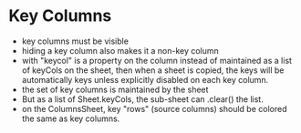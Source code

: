 # Key Columns

- key columns must be visible
- hiding a key column also makes it a non-key column
- with "keycol" is a property on the column instead of maintained as a list of keyCols on the sheet, then when a sheet is copied, the keys will be automatically keys unless explicitly disabled on each key column.
- the set of key columns is maintained by the sheet
- But as a list of Sheet.keyCols, the sub-sheet can .clear() the list.
- on the ColumnsSheet, key "rows" (source columns) should be colored the same as key columns.
